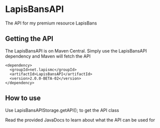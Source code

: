 # LapisBansAPI
The API for my premium resource LapisBans

## Getting the API

The LapisBansAPI is on Maven Central.
Simply use the LapisBansAPI dependency and Maven will fetch the API

```
<dependency>
  <groupId>net.lapismc</groupId>
  <artifactId>LapisBansAPI</artifactId>
  <version>2.0.0-BETA-02</version>
</dependency>
```

## How to use

Use LapisBansAPIStorage.getAPI(); to get the API class

Read the provided JavaDocs to learn about what the API can be used for
